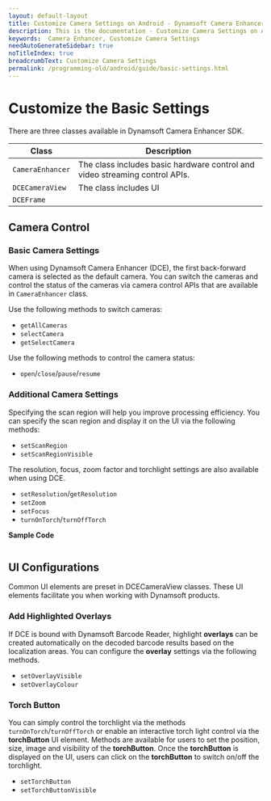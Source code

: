 ```yaml
---
layout: default-layout
title: Customize Camera Settings on Android - Dynamsoft Camera Enhancer
description: This is the documentation - Customize Camera Settings on Android.
keywords:  Camera Enhancer, Customize Camera Settings
needAutoGenerateSidebar: true
noTitleIndex: true
breadcrumbText: Customize Camera Settings
permalink: /programming-old/android/guide/basic-settings.html
---
```


# Customize the Basic Settings

There are three classes available in Dynamsoft Camera Enhancer SDK.

| Class | Description |
| ----- | ----------- |
| `CameraEnhancer` | The class includes basic hardware control and video streaming control APIs. |
| `DCECameraView` | The class includes UI  |
| `DCEFrame` |  |

## Camera Control

### Basic Camera Settings

When using Dynamsoft Camera Enhancer (DCE), the first back-forward camera is selected as the default camera. You can switch the cameras and control the status of the cameras via camera control APIs that are available in `CameraEnhancer` class.

Use the following methods to switch cameras:

- `getAllCameras`
- `selectCamera`
- `getSelectCamera`

Use the following methods to control the camera status:

- `open`/`close`/`pause`/`resume`

### Additional Camera Settings

Specifying the scan region will help you improve processing efficiency. You can specify the scan region and display it on the UI via the following methods:

- `setScanRegion`
- `setScanRegionVisible`

The resolution, focus, zoom factor and torchlight settings are also available when using DCE.

- `setResolution`/`getResolution`
- `setZoom`
- `setFocus`
- `turnOnTorch`/`turnOffTorch`

**Sample Code**

```java
```

## UI Configurations

Common UI elements are preset in DCECameraView classes. These UI elements facilitate you when working with Dynamsoft products.

### Add Highlighted Overlays

If DCE is bound with Dynamsoft Barcode Reader, highlight **overlays** can be created automatically on the decoded barcode results based on the localization areas. You can configure the **overlay** settings via the following methods.

- `setOverlayVisible`
- `setOverlayColour`

### Torch Button

You can simply control the torchlight via the methods `turnOnTorch`/`turnOffTorch` or enable an interactive torch light control via the **torchButton** UI element. Methods are available for users to set the position, size, image and visibility of the **torchButton**. Once the **torchButton** is displayed on the UI, users can click on the **torchButton** to switch on/off the torchlight.

- `setTorchButton`
- `setTorchButtonVisible`
